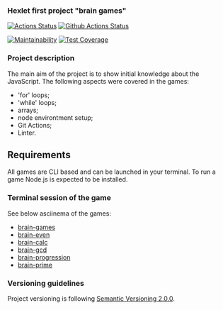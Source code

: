 ### Hexlet first project "brain games"

[![Actions Status](https://github.com/DiBDV/frontend-project-lvl1/workflows/hexlet-check/badge.svg)](https://github.com/DiBDV/frontend-project-lvl1/actions)
[![Github Actions Status](https://github.com/DiBDV/frontend-project-lvl1/actions/workflows/github-actions-fe_lvl1.yml/badge.svg)](https://github.com/DiBDV/frontend-project-lvl1/actions)

[![Maintainability](https://api.codeclimate.com/v1/badges/a99a88d28ad37a79dbf6/maintainability)](https://codeclimate.com/github/codeclimate/codeclimate/maintainability)
[![Test Coverage](https://api.codeclimate.com/v1/badges/a99a88d28ad37a79dbf6/test_coverage)](https://codeclimate.com/github/codeclimate/codeclimate/test_coverage)

### Project description

The main aim of the project is to show initial knowledge about the JavaScript. The following aspects were covered in the games:
- 'for' loops;
- 'while' loops;
- arrays;
- node environtment setup;
- Git Actions;
- Linter.

## Requirements

All games are CLI based and can be launched in your terminal. To run a game Node.js is expected to be installed.

### Terminal session of the game

See below asciinema of the games:
- [brain-games](https://asciinema.org/a/9O2W9H4SO9Fv25UWiYKWKAlR9)
- [brain-even](https://asciinema.org/a/QKPEbokO1seKYIDHpYhe2k2Om)
- [brain-calc](https://asciinema.org/a/0NtLTo5szi4DCUuPfEYYoJBtO)
- [brain-gcd](https://asciinema.org/a/P1NoEiBp8LkG9cSNIyHcWTDEA)
- [brain-progression](https://asciinema.org/a/7WH9gZDJOAbeg6EF45OFnt1iY)
- [brain-prime](https://asciinema.org/a/SmNy7I92TUWwT3l6Ya5z1Xd3E)

### Versioning guidelines

Project versioning is following [Semantic Versioning 2.0.0](https://semver.org/).
